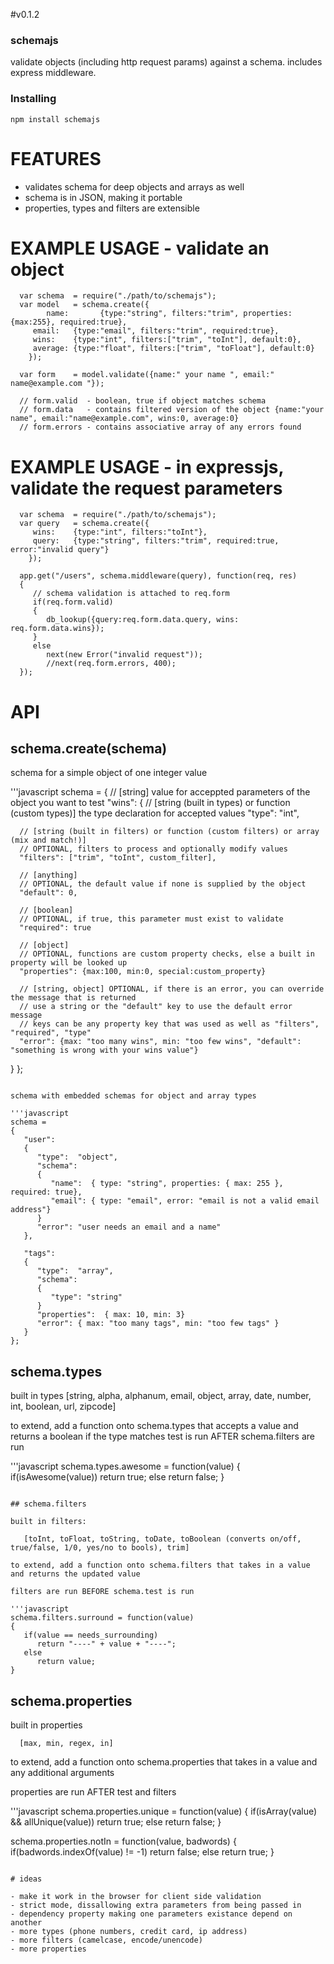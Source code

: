 #v0.1.2

### schemajs

validate objects (including http request params) against a schema. includes express middleware.

### Installing 

	npm install schemajs

# FEATURES
 - validates schema for deep objects and arrays as well
 - schema is in JSON, making it portable
 - properties, types and filters are extensible

# EXAMPLE USAGE - validate an object

      var schema  = require("./path/to/schemajs");
      var model   = schema.create({
			name:		{type:"string", filters:"trim", properties:{max:255}, required:true},
         email:   {type:"email", filters:"trim", required:true},
         wins:    {type:"int", filters:["trim", "toInt"], default:0},
         average: {type:"float", filters:["trim", "toFloat"], default:0}
		});

      var form    = model.validate({name:" your name ", email:" name@example.com "});

      // form.valid  - boolean, true if object matches schema
      // form.data   - contains filtered version of the object {name:"your name", email:"name@example.com", wins:0, average:0}
      // form.errors - contains associative array of any errors found

# EXAMPLE USAGE - in expressjs, validate the request parameters

      var schema  = require("./path/to/schemajs");
      var query   = schema.create({
         wins:    {type:"int", filters:"toInt"},
         query:   {type:"string", filters:"trim", required:true, error:"invalid query"}
		});

      app.get("/users", schema.middleware(query), function(req, res)
      {
         // schema validation is attached to req.form
         if(req.form.valid)
         {
            db_lookup({query:req.form.data.query, wins: req.form.data.wins});
         }
         else
            next(new Error("invalid request"));
            //next(req.form.errors, 400);
      });

# API 

## schema.create(schema)

schema for a simple object of one integer value

'''javascript
schema =
{
   // [string] value for acceppted parameters of the object you want to test
   "wins":
   {
      // [string (built in types) or function (custom types)] the type declaration for accepted values
      "type": "int",

      // [string (built in filters) or function (custom filters) or array (mix and match!)] 
      // OPTIONAL, filters to process and optionally modify values
      "filters": ["trim", "toInt", custom_filter],

      // [anything] 
      // OPTIONAL, the default value if none is supplied by the object
      "default": 0,

      // [boolean] 
      // OPTIONAL, if true, this parameter must exist to validate
      "required": true

      // [object] 
      // OPTIONAL, functions are custom property checks, else a built in property will be looked up
      "properties": {max:100, min:0, special:custom_property}

      // [string, object] OPTIONAL, if there is an error, you can override the message that is returned
      // use a string or the "default" key to use the default error message
      // keys can be any property key that was used as well as "filters", "required", "type"
      "error": {max: "too many wins", min: "too few wins", "default": "something is wrong with your wins value"}
   }
};
```

schema with embedded schemas for object and array types

'''javascript
schema =
{
   "user":
   {
      "type":  "object",
      "schema":
      {
         "name":  { type: "string", properties: { max: 255 }, required: true},
         "email": { type: "email", error: "email is not a valid email address"}
      }
      "error": "user needs an email and a name"
   },

   "tags":
   {
      "type":  "array",
      "schema":
      {
         "type": "string"
      }
      "properties":  { max: 10, min: 3}
      "error": { max: "too many tags", min: "too few tags" }
   }
};
```
	
## schema.types
	
   built in types 
      [string, alpha, alphanum, email, object, array, date, number, int, boolean, url, zipcode]

   to extend, add a function onto schema.types that accepts a value and returns a boolean if the type matches
   test is run AFTER schema.filters are run

   '''javascript
   schema.types.awesome = function(value)
   {
      if(isAwesome(value))
         return true;
      else
         return false;
   }
   ```

## schema.filters
	
   built in filters:

      [toInt, toFloat, toString, toDate, toBoolean (converts on/off, true/false, 1/0, yes/no to bools), trim]

   to extend, add a function onto schema.filters that takes in a value and returns the updated value

   filters are run BEFORE schema.test is run

   '''javascript
   schema.filters.surround = function(value)
   {
      if(value == needs_surrounding)
         return "----" + value + "----";
      else
         return value;
   }
   ```



## schema.properties

   built in properties

      [max, min, regex, in]

   to extend, add a function onto schema.properties that takes in a value and any additional arguments

   properties are run AFTER test and filters

   '''javascript
   schema.properties.unique = function(value)
   {
      if(isArray(value) && allUnique(value))
         return true;
      else
         return false;
   }

   schema.properties.notIn = function(value, badwords)
   {
      if(badwords.indexOf(value) != -1)
         return false;
      else
         return true;
   }
   ```

# ideas

   - make it work in the browser for client side validation
   - strict mode, dissallowing extra parameters from being passed in
   - dependency property making one parameters existance depend on another
   - more types (phone numbers, credit card, ip address)
   - more filters (camelcase, encode/unencode)
   - more properties
